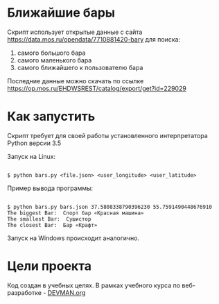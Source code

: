 # Ближайшие бары

Скрипт использует открытые данные с сайта https://data.mos.ru/opendata/7710881420-bary для поиска:

 1. самого большого бара 
 2. самого маленького бара
 3. самого ближайшего к пользователю бара 
 
 Последние данные можно скачать по ссылке https://op.mos.ru/EHDWSREST/catalog/export/get?id=229029

# Как запустить

Скрипт требует для своей работы установленного интерпретатора Python версии 3.5

Запуск на Linux:

```#!bash

$ python bars.py <file.json> <user_longitude> <user_latitude>

```
Пример вывода программы:

```#!bash

$ python bars.py bars.json 37.5808338790396230 55.7591490448676910
The biggest Bar:  Спорт бар «Красная машина»
The smallest Bar:  Сушистор
The closest Bar:  Бар «Крафт»

```


Запуск на Windows происходит аналогично.

# Цели проекта

Код создан в учебных целях. В рамках учебного курса по веб-разработке - [DEVMAN.org](https://devman.org)
